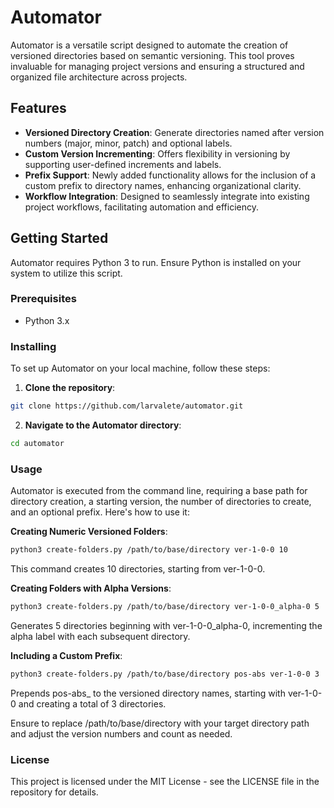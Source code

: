 # Automator

Automator is a versatile script designed to automate the creation of versioned directories based on semantic versioning. This tool proves invaluable for managing project versions and ensuring a structured and organized file architecture across projects.

## Features

- **Versioned Directory Creation**: Generate directories named after version numbers (major, minor, patch) and optional labels.
- **Custom Version Incrementing**: Offers flexibility in versioning by supporting user-defined increments and labels.
- **Prefix Support**: Newly added functionality allows for the inclusion of a custom prefix to directory names, enhancing organizational clarity.
- **Workflow Integration**: Designed to seamlessly integrate into existing project workflows, facilitating automation and efficiency.

## Getting Started

Automator requires Python 3 to run. Ensure Python is installed on your system to utilize this script.

### Prerequisites

- Python 3.x

### Installing

To set up Automator on your local machine, follow these steps:

1. **Clone the repository**:
  ```bash
  git clone https://github.com/larvalete/automator.git
  ```

2. **Navigate to the Automator directory**:

  ```bash
  cd automator
  ```

### Usage

Automator is executed from the command line, requiring a base path for directory creation, a starting version, the number of directories to create, and an optional prefix. Here's how to use it:

**Creating Numeric Versioned Folders**:

  ```bash
  python3 create-folders.py /path/to/base/directory ver-1-0-0 10
  ```
This command creates 10 directories, starting from ver-1-0-0.


**Creating Folders with Alpha Versions**:

```bash
python3 create-folders.py /path/to/base/directory ver-1-0-0_alpha-0 5
```
Generates 5 directories beginning with ver-1-0-0_alpha-0, incrementing the alpha label with each subsequent directory.

**Including a Custom Prefix**:

```bash
python3 create-folders.py /path/to/base/directory pos-abs ver-1-0-0 3
```
Prepends pos-abs_ to the versioned directory names, starting with ver-1-0-0 and creating a total of 3 directories.

Ensure to replace /path/to/base/directory with your target directory path and adjust the version numbers and count as needed.

### License
This project is licensed under the MIT License - see the LICENSE file in the repository for details.
